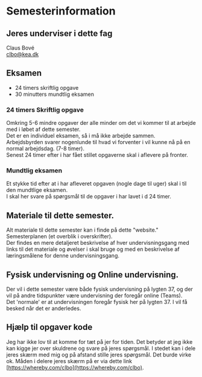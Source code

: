 <!-- JS use if these pages are used as githubpages. can be deleted if used elsewhere -->
<script src="https://code.jquery.com/jquery-3.2.1.min.js"></script>
<script src="script.js"></script>


# Semesterinformation

## Jeres underviser i dette fag
Claus Bové    
clbo@kea.dk    




## Eksamen
* 24 timers skriftlig opgave
* 30 minutters mundtlig eksamen

### 24 timers Skriftlig opgave
Omkring 5-6 mindre opgaver der alle minder om det vi kommer til at arbejde med i løbet af dette semester.    
Det er en individuel eksamen, så i må ikke arbejde sammen.    
Arbejdsbyrden svarer nogenlunde til hvad vi forventer i vil kunne nå på en normal arbejdsdag. (7-8 timer).   
Senest 24 timer efter i har fået stillet opgaverne skal i aflevere på fronter.    

### Mundtlig eksamen
Et stykke tid efter at i har afleveret opgaven (nogle dage til uger) skal i til den mundtlige eksamen.  
I skal her svare på spørgsmål til de opgaver i har lavet i d 24 timer. 

## Materiale til dette semester. 
Alt materiale til dette semester kan i finde på dette "website."    
Semesterplanen (et overblik i overskrifter).   
Der findes en mere detaljeret beskrivelse af hver undervisningsgang med links til det materiale og øvelser i skal bruge og med en beskrivelse af læringsmålene for denne undervisningsgang.   

## Fysisk undervisning og Online undervisning. 
Der vil i dette semester være både fysisk undervisning på lygten 37, og der vil på andre tidspunkter være undervisning der foregår online (Teams).    
Det 'normale' er at undervisningen foregår fysisk her på lygten 37. I vil få besked når det er anderledes.    

## Hjælp til opgaver kode
Jeg har ikke lov til at komme for tæt på jer for tiden. Det betyder at jeg ikke kan kigge jer over skuldrene og svare på jeres spørgsmål.
I stedet kan i dele jeres skærm med mig og på afstand stille jeres spørgsmål. Det burde virke ok.
Måden i delere jeres skærm på er via dette link [https://whereby.com/clbo](https://whereby.com/clbo).



	
